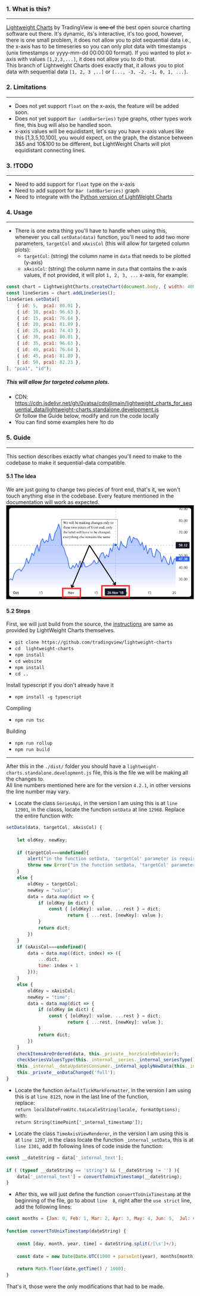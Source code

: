 ### 1. What is this?
------------
[Lightweight Charts](https://www.tradingview.com/lightweight-charts/ "Lightweight Charts") by TradingView is ~~one of~~ the best open source charting software out there. It's dynamic, its's interactive, it's too good, however, there is one small problem, it does not allow you to plot sequential data i.e., the x-axis has to be timeseries so you can only plot data with timestamps (unix timestamps or yyyy-mm-dd 00:00:00 format). If you wanted to plot x-axis with values `[1,2,3,...]`, it does not allow you to do that.  
This branch of Lightweight Charts does exactly that, it allows you to plot data with sequential data `[1, 2, 3 ,..]` or `[..., -3, -2, -1, 0, 1, ...]`.

### 2. Limitations
------------
- Does not yet support `float` on the x-axis, the feature will be added soon.
- Does not yet support `Bar (addBarSeries)` type graphs, other types work fine, this bug will also be handled soon.
- x-axis values will be equidistant, let's say you have x-axis values like this [1,3,5,10,100],
you would expect, on the graph, the distance between 3&5 and 10&100 to be different, but LightWeight Charts will plot equidistant connecting lines. 

### 3. !TODO
------------
- Need to add support for `float` type on the x-axis
- Need to add support for `Bar (addBarSeries)` graph
- Need to integrate with the [Python version of LightWeight Charts](https://github.com/louisnw01/lightweight-charts-python "Python version of LightWeight Charts")

### 4. Usage 
------------
- There is one extra thing you'll have to handle when using this,  
whenever you call `setData(data)` function, you'll need to add two more parameters, `targetCol` and `xAxisCol` (this will allow for targeted column plots):
	- `targetCol`: (string) the column name in `data` that needs to be plotted (y-axis) 
	- `xAxisCol`: (string) the column name in `data` that contains the x-axis values, if not provided, it will plot `1, 2, 3, ...` x-axis, for example:  
	
```javascript
const chart = LightweightCharts.createChart(document.body, { width: 400, height: 300, timeScale: {timeVisible: true, secondsVisible: true} });
const lineSeries = chart.addLineSeries();
lineSeries.setData([
    { id: 5,  pca1: 80.01 },
    { id: 10, pca1: 96.63 },
    { id: 15, pca1: 76.64 },
    { id: 20, pca1: 81.89 },
    { id: 25, pca1: 74.43 },
    { id: 30, pca1: 80.01 },
    { id: 35, pca1: 96.63 },
    { id: 40, pca1: 76.64 },
    { id: 45, pca1: 81.89 },
    { id: 50, pca1: 82.23 },
], "pca1", "id");
```
##### This will allow for targeted column plots. 
- CDN:  https://cdn.jsdelivr.net/gh/0vatsa/cdn@main/lightweight_charts_for_sequential_data/lightweight-charts.standalone.development.js  
Or follow the Guide below, modify and run the code locally
- You can find some examples here !to do

### 5. Guide 
------------
This section describes exactly what changes you'll need to make to the codebase to make it sequential-data compatible.
#### 5.1 The Idea
We are just going to change two pieces  of front end, that's it, we won't touch anything else in the codebase. Every feature mentioned in the documentation will work as expected. 
![](images/idea.png)

#### 5.2 Steps 
First, we will just build from the source, the [instructions](https://github.com/tradingview/lightweight-charts/blob/master/BUILDING.md "instructions") are same as provided by LightWeight Charts themselves. 
- `git clone https://github.com/tradingview/lightweight-charts`
- `cd  lightweight-charts`
- `npm install `
- `cd website`
- `npm install`
- `cd ..`

Install typescript if you don't already have it 
- `npm install -g typescript`

Compiling 
- `npm run tsc `

Building
- `npm run rollup`
- `npm run build`

------------
After this in the `./dist/` folder you should have a `lightweight-charts.standalone.development.js` file, this is the file we will be making all the changes to.  
All line numbers mentioned here are for the version `4.2.1`, in other versions the line number may vary.
- Locate the class `SeriesApi`, in the version I am using this is at `line 12901`, in the classs, locate the function `setData` at line `12968`. Replace the entire function with:  

```javascript
setData(data, targetCol, xAxisCol) {
			
	let oldKey, newKey;
	
	if (targetCol===undefined){
		alert("in the function setData, 'targetCol' parameter is required");
		throw new Error("in the function setData, 'targetCol' parameter is required");
	}
	else {
		oldKey = targetCol;
		newKey = "value";
		data = data.map(dict => {
			if (oldKey in dict) {
				const { [oldKey]: value, ...rest } = dict;
					   return { ...rest, [newKey]: value };
			}
			return dict;
		})
	}
	if (xAxisCol===undefined){
		data = data.map((dict, index) => ({
			...dict,
			time: index + 1
		}));    
	}
	else {
		oldKey = xAxisCol;
		newKey = "time";
		data = data.map(dict => {
			if (oldKey in dict) {
				const { [oldKey]: value, ...rest } = dict;
					   return { ...rest, [newKey]: value };
			}
			return dict;
		})
	}
	checkItemsAreOrdered(data, this._private__horzScaleBehavior);
	checkSeriesValuesType(this._internal__series._internal_seriesType(), data);
	this._internal__dataUpdatesConsumer._internal_applyNewData(this._internal__series, data);
	this._private__onDataChanged('full');
}
```
- Locate the function `defaultTickMarkFormatter`, in the version I am using this is at `line 8125`, now in the last line of the function,  
replace:  
`return localDateFromUtc.toLocaleString(locale, formatOptions);`  
with:  
`return String(timePoint['_internal_timestamp']);`

- Locate the class `TimeAxisViewRenderer`, in the version I am using this is at `line 1297`, in the class locate the function `_internal_setData`, this is at `line 1301`, add th following lines of code inside the function:

```javascript
const __dateString = data['_internal_text'];

if ( (typeof __dateString == 'string') && (__dateString != '') ){
	data['_internal_text'] = convertToUnixTimestamp(__dateString);
}
```
- After this, we will just define the function `convertToUnixTimestamp` at the beginning of the file, go to about `line  8`, right after the `use strict` line, add the following lines:

```javascript
const months = {Jan: 0, Feb: 1, Mar: 2, Apr: 3, May: 4, Jun: 5,  Jul: 6, Aug: 7, Sep: 8, Oct: 9, Nov: 10, Dec: 11};
					  
function convertToUnixTimestamp(dateString) {

	const [day, month, year, time] = dateString.split(/[\s']+/);

	const date = new Date(Date.UTC(1900 + parseInt(year), months[month], parseInt(day), ...time.split(':').map(Number)));

	return Math.floor(date.getTime() / 1000);
}
```
That's it, those were the only modifications that had to be made.




